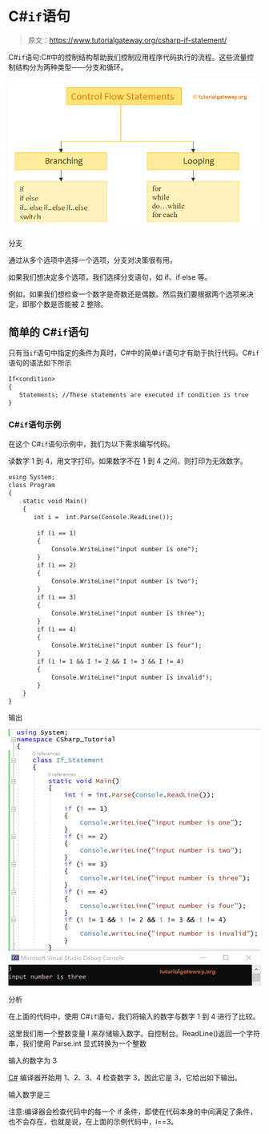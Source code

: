 # C#`if`语句

> 原文：<https://www.tutorialgateway.org/csharp-if-statement/>

C#`if`语句:C#中的控制结构帮助我们控制应用程序代码执行的流程。这些流量控制结构分为两种类型——分支和循环。

![C# If Statement Example](img/fdfc082f1e0bdc8364644cb6763bd030.png)

分支

通过从多个选项中选择一个选项，分支对决策很有用。

如果我们想决定多个选项，我们选择分支语句，如 if、if else 等。

例如，如果我们想检查一个数字是奇数还是偶数。然后我们要根据两个选项来决定，即那个数是否能被 2 整除。

## 简单的 C#`if`语句

只有当`if`语句中指定的条件为真时，C#中的简单`if`语句才有助于执行代码。C#`if`语句的语法如下所示

```
If<condition>
{
   Statements; //These statements are executed if condition is true
}
```

### C#`if`语句示例

在这个 C#`if`语句示例中，我们为以下需求编写代码。

读数字 1 到 4，用文字打印。如果数字不在 1 到 4 之间，则打印为无效数字。

```
using System;
class Program
{
    static void Main()
    {
       int i =  int.Parse(Console.ReadLine());

        if (i == 1)
        {
            Console.WriteLine("input number is one");
        }
        if (i == 2)
        {
            Console.WriteLine("input number is two");
        }
        if (i == 3)
        {
            Console.WriteLine("input number is three");
        }
        if (i == 4)
        {
            Console.WriteLine("input number is four");
        }
        if (i != 1 && I != 2 && I != 3 && I != 4)
        {
            Console.WriteLine("input number is invalid");
        }
    }
}
```

输出

![C# If Statement Example 1](img/b0830ef8f34f6e0898002db0e9a31188.png)

分析

在上面的代码中，使用 C#`if`语句，我们将输入的数字与数字 1 到 4 进行了比较。

这里我们用一个整数变量 I 来存储输入数字。自控制台。ReadLine()返回一个字符串，我们使用 Parse.int 显式转换为一个整数

输入的数字为 3

[C#](https://www.tutorialgateway.org/csharp-tutorial/) 编译器开始用 1、2、3、4 检查数字 3，因此它是 3，它给出如下输出。

输入数字是三

注意:编译器会检查代码中的每一个 if 条件，即使在代码本身的中间满足了条件，也不会存在，也就是说，在上面的示例代码中，i==3。